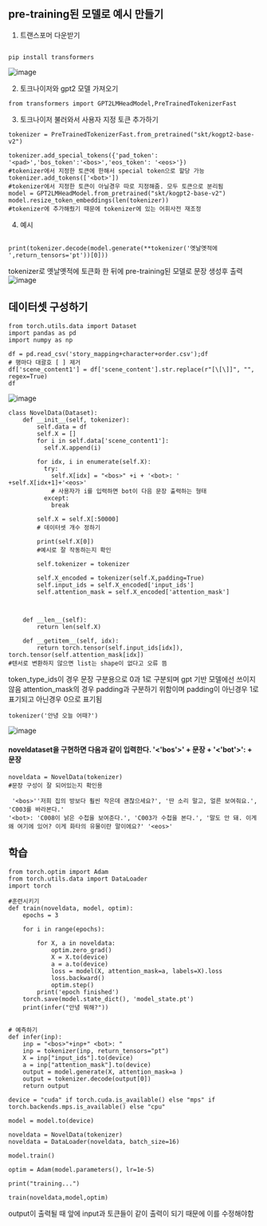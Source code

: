 ## pre-training된 모델로 예시 만들기

1. 트랜스포머 다운받기

```

pip install transformers

```

![image](https://github.com/user-attachments/assets/958f3c29-f484-486a-85eb-0dc50aabcb0c)

2. 토크나이저와 gpt2 모델 가져오기
   
```
from transformers import GPT2LMHeadModel,PreTrainedTokenizerFast
```

3. 토크나이저 불러와서 사용자 지정 토큰 추가하기

```
tokenizer = PreTrainedTokenizerFast.from_pretrained("skt/kogpt2-base-v2")

tokenizer.add_special_tokens({'pad_token': '<pad>','bos_token':'<bos>','eos_token': '<eos>'})
#tokenizer에서 지정한 토큰에 한해서 special token으로 할당 가능
tokenizer.add_tokens(['<bot>'])
#tokenizer에서 지정한 토큰이 아닐경우 따로 지정해줌. 모두 토큰으로 분리됨
model = GPT2LMHeadModel.from_pretrained("skt/kogpt2-base-v2")
model.resize_token_embeddings(len(tokenizer))
#tokenizer에 추가해줬기 때문에 tokenizer에 있는 어휘사전 재조정

```

4. 예시

```

print(tokenizer.decode(model.generate(**tokenizer('옛날옛적에 ',return_tensors='pt'))[0]))

```
tokenizer로 옛날옛적에 토큰화 한 뒤에 pre-training된 모델로 문장 생성후 출력
![image](https://github.com/user-attachments/assets/d238cab4-595f-4dd7-a8a9-5e7747be5705)

   
## 데이터셋 구성하기

```
from torch.utils.data import Dataset
import pandas as pd
import numpy as np
```
```
df = pd.read_csv('story_mapping+character+order.csv');df
# 행마다 대괄호 [ ] 제거
df['scene_content1'] = df['scene_content'].str.replace(r"[\[\]]", "", regex=True)
df
```

![image](https://github.com/user-attachments/assets/6eda734d-9214-4b49-b62b-f4d2f7a4a517)

```
class NovelData(Dataset):
    def __init__(self, tokenizer):
        self.data = df
        self.X = []
        for i in self.data['scene_content1']:
          self.X.append(i)

        for idx, i in enumerate(self.X):
          try:
            self.X[idx] = "<bos>" +i + '<bot>: ' +self.X[idx+1]+'<eos>'
            # 사용자가 i를 입력하면 bot이 다음 문장 출력하는 형태
          except:
            break

        self.X = self.X[:50000]
        # 데이터셋 개수 정하기

        print(self.X[0])
        #예시로 잘 작동하는지 확인

        self.tokenizer = tokenizer

        self.X_encoded = tokenizer(self.X,padding=True)
        self.input_ids = self.X_encoded['input_ids']
        self.attention_mask = self.X_encoded['attention_mask']



    def __len__(self):
        return len(self.X)

    def __getitem__(self, idx):
        return torch.tensor(self.input_ids[idx]), torch.tensor(self.attention_mask[idx])
#텐서로 변환하지 않으면 list는 shape이 없다고 오류 뜸
```

token_type_ids이 경우 문장 구분용으로 0과 1로 구분되며 gpt 기반 모델에선 쓰이지 않음
attention_mask의 경우 padding과 구분하기 위함이며 padding이 아닌경우 1로 표기되고 아닌경우 0으로 표기됨
```
tokenizer('안녕 오늘 어때?')
```
![image](https://github.com/user-attachments/assets/ceb8bf12-deea-4ded-8eb7-5379e527c7ba)


#### noveldataset을 구현하면 다음과 같이 입력한다. '<'bos'>' + 문장  + '<'bot'>': + 문장
```
noveldata = NovelData(tokenizer)
#문장 구성이 잘 되어있는지 확인용
```
```
 '<bos>''저희 집의 방보다 훨씬 작은데 괜찮으세요?', '딴 소리 말고, 얼른 보여줘요.', 'C003를 바라본다.'
'<bot>: 'C008이 낡은 수첩을 보여준다.', 'C003가 수첩을 본다.', '말도 안 돼. 이게 왜 여기에 있어? 이게 화타의 유물이란 말이에요?' '<eos>'
```

## 학습
```
from torch.optim import Adam
from torch.utils.data import DataLoader
import torch
```

```
#훈련시키기
def train(noveldata, model, optim):
    epochs = 3

    for i in range(epochs):
        
        for X, a in noveldata:
            optim.zero_grad()
            X = X.to(device)
            a = a.to(device)
            loss = model(X, attention_mask=a, labels=X).loss
            loss.backward()
            optim.step()
        print('epoch finished')
    torch.save(model.state_dict(), 'model_state.pt')
    print(infer("안녕 뭐해?"))


# 예측하기
def infer(inp):
    inp = "<bos>"+inp+" <bot>: "
    inp = tokenizer(inp, return_tensors="pt")
    X = inp["input_ids"].to(device)
    a = inp["attention_mask"].to(device)
    output = model.generate(X, attention_mask=a )
    output = tokenizer.decode(output[0])
    return output

device = "cuda" if torch.cuda.is_available() else "mps" if torch.backends.mps.is_available() else "cpu"

model = model.to(device)

noveldata = NovelData(tokenizer)
noveldata = DataLoader(noveldata, batch_size=16)

model.train()

optim = Adam(model.parameters(), lr=1e-5)

print("training...")

train(noveldata,model,optim)
```
output이 출력될 때 앞에 input과 토큰들이 같이 출력이 되기 때문에 이를 수정해야함

